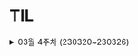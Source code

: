 # TIL

<details>
<summary> 03월 4주차 (230320~230326) </summary>
<div>

|구분|[230320(월)]()|[230321(화)](00_Daily/03.md) |[230322(수)]()|[230323(목)]()|[230324(금)]()|[230325(토)]()|[230326(일)]()|
|:--:|:--:|:--:|:--:|:--:|:--:|:--:|:--:|
|시간기록|0H 00M|05H 03M|03H 25M|||||
|TIL|||[KDT_Django_1D]()|[KDT_Django_2D]()<br/>[KDT_Django_3D]()</br>[KDT_Django_4D]()|[KDT_Django_5D]()|||
|문제풀이||||||||
|블로그||||||||
|그외|[킥오프(이력서)]()|[FE-study(1W)]()|[킥오프(커리어)]()<br/>[멀캠(기업분석)]()|[Algo-study]()||||
</div>
</details>